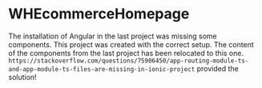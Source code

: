 # WHEcommerceHomepage

The installation of Angular in the last project was missing some components. This project was created with the correct setup. The content of the components from the last project has been relocated to this one.
`https://stackoverflow.com/questions/75906450/app-routing-module-ts-and-app-module-ts-files-are-missing-in-ionic-project` provided the solution!
